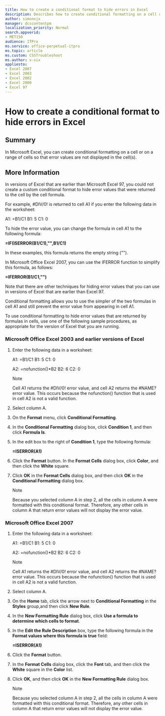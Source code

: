 ```yaml
---
title: How to create a conditional format to hide errors in Excel
description: Describes how to create conditional formatting on a cell or on a range of cells so that error values are not displayed in the cell(s).
author: simonxjx
manager: dcscontentpm
localization_priority: Normal
search.appverid: 
- MET150
audience: ITPro
ms.service: office-perpetual-itpro
ms.topic: article
ms.custom: CSSTroubleshoot
ms.author: v-six
appliesto:
- Excel 2007
- Excel 2003
- Excel 2002
- Excel 2000
- Excel 97
---
```


# How to create a conditional format to hide errors in Excel

## Summary

In Microsoft Excel, you can create conditional formatting on a cell or on a range of cells so that error values are not displayed in the cell(s).

## More Information

In versions of Excel that are earlier than Microsoft Excel 97, you could not create a custom conditional format to hide error values that were returned to the cell by the cell formula.

For example, #DIV/0! is returned to cell A1 if you enter the following data in the worksheet:

A1: =B1/C1 B1: 5 C1: 0

To hide the error value, you can change the formula in cell A1 to the following formula:

**=IF(ISERROR(B1/C1),"",B1/C1)**

In these examples, this formula returns the empty string ("").

In Microsoft Office Excel 2007, you can use the IFERROR function to simplify this formula, as follows:

**=IFERROR(B1/C1,"")**

Note that there are other techniques for hiding error values that you can use in versions of Excel that are earlier than Excel 97.

Conditional formatting allows you to use the simpler of the two formulas in cell A1 and still prevent the error value from appearing in cell A1.

To use conditional formatting to hide error values that are returned by formulas in cells, use one of the following sample procedures, as appropriate for the version of Excel that you are running.

### Microsoft Office Excel 2003 and earlier versions of Excel

1. Enter the following data in a worksheet:
 
   A1: =B1/C1 B1: 5 C1: 0

   A2: =nofunction()*B2 B2: 6 C2: 0
   
   > [!NOTE]
   > Cell A1 returns the #DIV/0! error value, and cell A2 returns the #NAME? error value. This occurs because the nofunction() function that is used in cell A2 is not a valid function.

1. Select column A.
1. On the **Format** menu, click **Conditional Formatting**.
1. In the **Conditional Formatting** dialog box, click **Condition 1**, and then click **Formula Is**.
1. In the edit box to the right of **Condition 1**, type the following formula:

   **=ISERROR(A1)**

1. Click the **Format** button. In the
**Format Cells** dialog box, click **Color**, and then click the **White** square.
1. Click **OK** in the **Format Cells** dialog box, and then click **OK** in the **Conditional Formatting** dialog box.

   > [!NOTE]
   > Because you selected column A in step 2, all the cells in column A were formatted with this conditional format. Therefore, any other cells in column A that return error values will not display the error value.

### Microsoft Office Excel 2007

1. Enter the following data in a worksheet: 
 
   A1: =B1/C1 B1: 5 C1: 0

   A2: =nofunction()*B2 B2: 6 C2: 0
   
   > [!NOTE]
   > Cell A1 returns the #DIV/0! error value, and cell A2 returns the #NAME? error value. This occurs because the nofunction() function that is used in cell A2 is not a valid function.

1. Select column A.
1. On the **Home** tab, click the arrow next to **Conditional Formatting** in the **Styles** group,and then click **New Rule**.
1. In the **New Formatting Rule** dialog box, click **Use a formula to determine which cells to format**.
1. In the **Edit the Rule Description** box, type the following formula in the **Format values where this formula is true** field:

   **=ISERROR(A1)**

1. Click the **Format** button.
1. In the **Format Cells** dialog box, click the **Font** tab, and then click the **White** square in the **Color** list.
1. Click **OK**, and then click **OK** in the **New Formatting Rule** dialog box.

   > [!NOTE]
   > Because you selected column A in step 2, all the cells in column A were formatted with this conditional format. Therefore, any other cells in column A that return error values will not display the error value.
